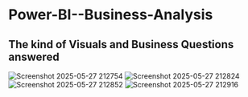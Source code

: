 # Power-BI--Business-Analysis
## The kind of Visuals and Business Questions answered 
![Screenshot 2025-05-27 212754](https://github.com/user-attachments/assets/46ffd2df-d54e-48e3-a14b-054a833fb7bb)
![Screenshot 2025-05-27 212824](https://github.com/user-attachments/assets/6128b150-0642-48e0-8b5a-fbd5979b708f)
![Screenshot 2025-05-27 212852](https://github.com/user-attachments/assets/5e085013-6a6c-42ca-8320-3747ce37b25a)
![Screenshot 2025-05-27 212916](https://github.com/user-attachments/assets/7a695834-4944-459b-9993-26352c652aa2)
